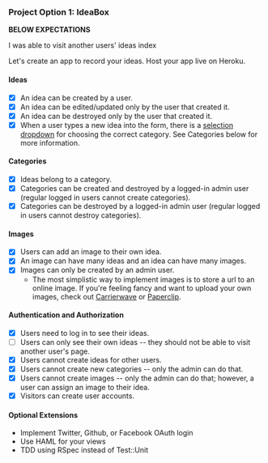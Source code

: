 ### Project Option 1: IdeaBox

**BELOW EXPECTATIONS**  

I was able to visit another users' ideas index

Let's create an app to record your ideas. Host your app live on Heroku.

#### Ideas

* [x] An idea can be created by a user.
* [x] An idea can be edited/updated only by the user that created it.
* [x] An idea can be destroyed only by the user that created it.
* [x] When a user types a new idea into the form, there is a [selection dropdown](http://guides.rubyonrails.org/form_helpers.html#option-tags-from-a-collection-of-arbitrary-objects) for choosing the correct category. See Categories below for more information.

#### Categories

* [x] Ideas belong to a category.
* [x] Categories can be created and destroyed by a logged-in admin user (regular logged in users cannot create categories).
* [x] Categories can be destroyed by a logged-in admin user (regular logged in users cannot destroy categories).

#### Images

* [x] Users can add an image to their own idea.
* [x] An image can have many ideas and an idea can have many images.
* [x] Images can only be created by an admin user.
  * The most simplistic way to implement images is to store a url to an online image. If you're feeling fancy and want to upload your own images, check out [Carrierwave](https://github.com/carrierwaveuploader/carrierwave) or [Paperclip](https://github.com/thoughtbot/paperclip).

#### Authentication and Authorization

* [x] Users need to log in to see their ideas.
* [ ] Users can only see their own ideas -- they should not be able to visit another user's page.
* [x] Users cannot create ideas for other users.
* [x] Users cannot create new categories -- only the admin can do that.
* [x] Users cannot create images -- only the admin can do that; however, a user can assign an image to their idea.
* [x] Visitors can create user accounts.

#### Optional Extensions

* Implement Twitter, Github, or Facebook OAuth login
* Use HAML for your views
* TDD using RSpec instead of Test::Unit
